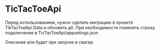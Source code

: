 # TicTacToeApi

Перед использованием, нужно сделать миграцию в проекте TikTacToeApi.Data и обновить дб. При необходимости поменять строку подключения в TicTacToeApi/appsetings.json

Описание апи будет при запуске в свагер.
